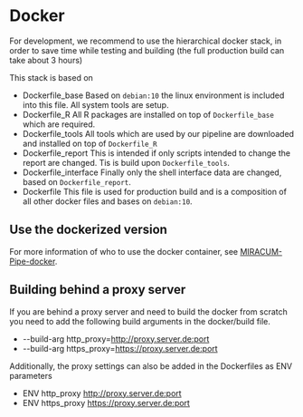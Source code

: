 # Docker

For development, we recommend to use the hierarchical docker stack, in order to save time while testing and building (the full production build can take about 3 hours)

This stack is based on

- Dockerfile_base
    Based on `debian:10` the linux environment is included into this file. All system tools are setup.
- Dockerfile_R
  All R packages are installed on top of `Dockerfile_base` which are required.
- Dockerfile_tools
  All tools which are used by our pipeline are downloaded and installed on top of `Dockerfile_R`
- Dockerfile_report
  This is intended if only scripts intended to change the report are changed. Tis is build upon `Dockerfile_tools`.
- Dockerfile_interface
  Finally only the shell interface data are changed, based on `Dockerfile_report`.
- Dockerfile
  This file is used for production build and is a composition of all other docker files and bases on `debian:10`.

## Use the dockerized version

For more information of who to use the docker container, see [MIRACUM-Pipe-docker](https://github.com/AG-Boerries/MIRACUM-Pipe-docker).

## Building behind a proxy server

If you are behind a proxy server and need to build the docker from scratch you need to add the following build arguments in the docker/build file.

- --build-arg http_proxy=http://proxy.server.de:port
- --build-arg https_proxy=https://proxy.server.de:port

Additionally, the proxy settings can also be added in the Dockerfiles as ENV parameters

- ENV http_proxy http://proxy.server.de:port
- ENV https_proxy https://proxy.server.de:port

